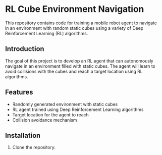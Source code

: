 # RL Cube Environment Navigation

This repository contains code for training a mobile robot agent to navigate in an environment with random static cubes using a variety of Deep Reinforcement Learning (RL) algorithms.

## Introduction

The goal of this project is to develop an RL agent that can autonomously navigate in an environment filled with static cubes. The agent will learn to avoid collisions with the cubes and reach a target location using RL algorithms.

## Features

- Randomly generated environment with static cubes
- RL agent trained using Deep Reinforcement Learning algorithms
- Target location for the agent to reach
- Collision avoidance mechanism

## Installation

1. Clone the repository:
